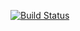  [![Build Status](https://travis-ci.org/Ivanopulopulo/lab07.svg?branch=master)](https://travis-ci.org/Ivanopulopulo/lab07)
